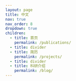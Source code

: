 ```yaml
---
layout: page
title: 中文
nav: true
nav_order: 8
dropdown: true
children:
  - title: 首页
    permalink: /publications/
  - title: divider
  - title: 简历
    permalink: /projects/
  - title: divider
  - title: 科研介绍
    permalink: /blog/
---
```

